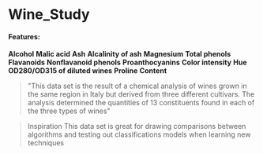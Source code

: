 # Wine_Study

#### Features:

**Alcohol**
**Malic acid**
**Ash**
**Alcalinity of ash**
**Magnesium**
**Total phenols**
**Flavanoids**
**Nonflavanoid phenols**
**Proanthocyanins**
**Color intensity**
**Hue**
**OD280/OD315 of diluted wines**
**Proline**
**Content**



> "This data set is the result of a chemical analysis of wines grown in the same region in Italy but derived from three different cultivars. The analysis determined the quantities of 13 constituents found in each of the three types of wines"

> Inspiration
> This data set is great for drawing comparisons between algorithms and testing out classifications models when learning new techniques
